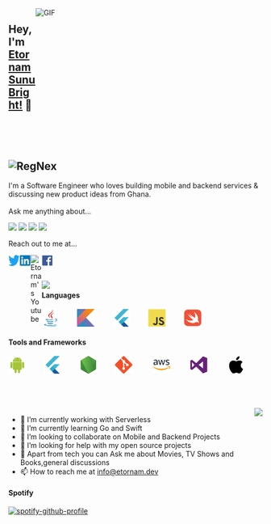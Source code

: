<img align="right" alt="GIF" src="https://github.com/abhisheknaiidu/abhisheknaiidu/blob/master/code.gif?raw=true" width="450" height="300" />

## Hey, I'm [Etornam Sunu Bright!](https://etornam.dev) 👋 <a align="left"> <img src="https://komarev.com/ghpvc/?username=RegNex&label=Views&color=blue&style=plastic" alt="RegNex" /> </a>

I'm a Software Engineer who loves building mobile and backend services & discussing new product ideas from Ghana.
<br/>
<br/>
Ask me anything about...

<img src='https://img.shields.io/badge/flutter-%230095D5?logo=flutter&logoColor=blue&style=for-the-badge' height='25'/> <img src='https://img.shields.io/badge/Android-3DDC84?logo=android&logoColor=white&style=for-the-badge' height='25'/> <img src='https://img.shields.io/badge/kotlin-%230095D5.svg?&style=for-the-badge&logo=kotlin&logoColor=white' height='25'/> <img src='https://img.shields.io/badge/nodejs-%2300ADD8.svg?&style=for-the-badge&logo=react&logoColor=white' height='25'/>


Reach out to me at...

<a href="https://twitter.com/_iamEtornam">
  <img align="left" alt="Etornam's Twitter" width="22px" src="https://github.com/devicons/devicon/blob/master/icons/twitter/twitter-original.svg" />
</a><a href="https://bit.ly/3iyxOl8">
  <img align="left" alt="Etornam's Linkdein" width="22px" src="https://github.com/devicons/devicon/blob/master/icons/linkedin/linkedin-original.svg" />
</a><a href="https://www.youtube.com/channel/UCjqJVNiIVMr2fFplaisHe1w">
  <img align="left" alt="Etornam's Youtube" width="22px" src="https://cdn.jsdelivr.net/npm/simple-icons@v3/icons/youtube.svg" />
</a><a href="https://bit.ly/2NVdwV1">
  <img align="left" alt="Etornam's Facebook" width="22px" src="https://github.com/devicons/devicon/blob/master/icons/facebook/facebook-original.svg" />
</a>
<br/>
<br/>
<br/>
<img align="left" src="https://github-readme-stats.vercel.app/api?username=RegNex&show_icons=true&title_color=fff&icon_color=79ff97&text_color=9f9f9f&bg_color=151515"/>

#### Languages
<img src="https://github.com/devicons/devicon/blob/master/icons/java/java-original.svg" width="35px">&nbsp;&nbsp;&nbsp;&nbsp;&nbsp;&nbsp;&nbsp;&nbsp;
<img src="https://github.com/devicons/devicon/blob/master/icons/kotlin/kotlin-original.svg" width="35px">&nbsp;&nbsp;&nbsp;&nbsp;&nbsp;&nbsp;&nbsp;&nbsp;
<img src="https://github.com/devicons/devicon/blob/master/icons/flutter/flutter-original.svg" width="35px">&nbsp;&nbsp;&nbsp;&nbsp;&nbsp;&nbsp;&nbsp;&nbsp;
<img src="https://github.com/devicons/devicon/blob/master/icons/javascript/javascript-original.svg" width="35px">&nbsp;&nbsp;&nbsp;&nbsp;&nbsp;&nbsp;&nbsp;&nbsp;
<img src="https://github.com/devicons/devicon/blob/master/icons/swift/swift-original.svg" width="35px">&nbsp;&nbsp;&nbsp;&nbsp;&nbsp;&nbsp;&nbsp;&nbsp;

#### Tools and Frameworks
<img src="https://github.com/devicons/devicon/blob/master/icons/android/android-original.svg" width="35px">&nbsp;&nbsp;&nbsp;&nbsp;&nbsp;&nbsp;&nbsp;&nbsp;
<img src="https://github.com/devicons/devicon/blob/master/icons/flutter/flutter-original.svg" width="35px">&nbsp;&nbsp;&nbsp;&nbsp;&nbsp;&nbsp;&nbsp;&nbsp;
<img src="https://github.com/devicons/devicon/blob/master/icons/nodejs/nodejs-original.svg" width="35px">&nbsp;&nbsp;&nbsp;&nbsp;&nbsp;&nbsp;&nbsp;&nbsp;
<img src="https://github.com/devicons/devicon/blob/master/icons/git/git-original.svg" width="35px">&nbsp;&nbsp;&nbsp;&nbsp;&nbsp;&nbsp;&nbsp;&nbsp;&nbsp;
<img src="https://github.com/devicons/devicon/blob/master/icons/amazonwebservices/amazonwebservices-original.svg" width="35px">&nbsp;&nbsp;&nbsp;&nbsp;&nbsp;&nbsp;&nbsp;&nbsp;&nbsp;
<img src="https://github.com/devicons/devicon/blob/master/icons/visualstudio/visualstudio-plain.svg" width="35px">&nbsp;&nbsp;&nbsp;&nbsp;&nbsp;&nbsp;&nbsp;&nbsp;&nbsp;
<img src="https://github.com/devicons/devicon/blob/master/icons/apple/apple-original.svg" width="35px">&nbsp;&nbsp;&nbsp;&nbsp;&nbsp;&nbsp;&nbsp;&nbsp;&nbsp;

<br/>
<br/>

<a href="https://github.com/RegNex">
  <img align="right" src="https://github-readme-stats.vercel.app/api/top-langs/?username=RegNex&theme=light&hide_langs_below=1" />
</a>

- 🔭 I’m currently working with Serverless
- 🌱 I’m currently learning Go and Swift
- 👯 I’m looking to collaborate on Mobile and Backend Projects
- 🤔 I’m looking for help with my open source projects
- 💬 Apart from tech you can Ask me about Movies, TV Shows and Books,general discussions
- 📫 How to reach me at [info@etornam.dev](mailto:info@etornam.dev)

#### Spotify  

[![spotify-github-profile](https://spotify-github-profile.vercel.app/api/view?uid=31byuiysnx23q3oci6gilepvzn5m&cover_image=true&theme=default)](https://github.com/kittinan/spotify-github-profile)
